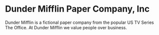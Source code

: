 # Dunder Mifflin Paper Company, Inc
Dunder Mifflin is a fictional paper company from the popular US TV Series The Office.
At Dunder Mifflin we value people over business.
